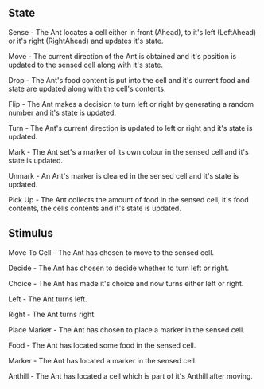 ## State

Sense - The Ant locates a cell either in front (Ahead), to it's left (LeftAhead) or it's right (RightAhead) and updates it's state.

Move - The current direction of the Ant is obtained and it's position is updated to the sensed cell along with it's state.

Drop - The Ant's food content is put into the cell and it's current food and state are updated along with the cell's contents.

Flip - The Ant makes a decision to turn left or right by generating a random number and it's state is updated.

Turn - The Ant's current direction is updated to left or right and it's state is updated.

Mark - The Ant set's a marker of its own colour in the sensed cell and it's state is updated.

Unmark - An Ant's marker is cleared in the sensed cell and it's state is updated.

Pick Up - The Ant collects the amount of food in the sensed cell, it's food contents, the cells contents and it's state is updated.



## Stimulus

Move To Cell - The Ant has chosen to move to the sensed cell.

Decide - The Ant has chosen to decide whether to turn left or right.

Choice - The Ant has made it's choice and now turns either left or right.

Left - The Ant turns left.

Right - The Ant turns right.

Place Marker - The Ant has chosen to place a marker in the sensed cell.

Food - The Ant has located some food in the sensed cell.

Marker - The Ant has located a marker in the sensed cell.

Anthill - The Ant has located a cell which is part of it's Anthill after moving.

